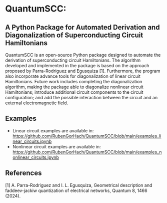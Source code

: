 # QuantumSCC:

## A Python Package for Automated Derivation and Diagonalization of Superconducting Circuit Hamiltonians

QuantumSCC is an open-source Python package designed to automate the derivation of
superconducting circuit Hamiltonians. The algorithm developed and implemented in the package is based on the 
approach proposed by Parra-Rodriguez and Egusquiza [1]. Furthermore, the program also incorporate advance tools 
for diagonalization of linear circuit Hamiltonians. Future work includes completing the diagonalization algorithm, making the package 
able to diagonalize nonlinear circuit Hamiltonians; introduce additional circuit components to the circuit configuration; 
and add the possible interaction between the circuit and an external electromagnetic field.

## Examples
  - Linear circuit examples are available in: https://github.com/RubenGorHach/QuantumSCC/blob/main/examples_linear_circuits.ipynb
  - Nonlinear circuit examples are available in: https://github.com/RubenGorHach/QuantumSCC/blob/main/examples_nonlinear_circuits.ipynb

## References
[1] A. Parra-Rodriguez and I. L. Egusquiza, Geometrical description and faddeev-jackiw quantization of electrical networks, Quantum 8, 1466 (2024).

